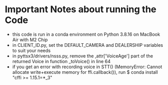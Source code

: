 # Important Notes about running the Code #

- this code is run in a conda environment on Python 3.8.16 on MacBook Air with M2 Chip
- in CLIENT_ID.py, set the DEFAULT_CAMERA and DEALERSHIP variables to suit your needs
- in pyttsx3/drivers/nsss.py, remove the ,attr['VoiceAge'] part of the returned Voice in function _toVoice() in line 64
- if you get an error with recording voice in STT() (MemoryError: Cannot allocate write+execute memory for ffi.callback()), run $ conda install "cffi >= 1.15.1=*_3"